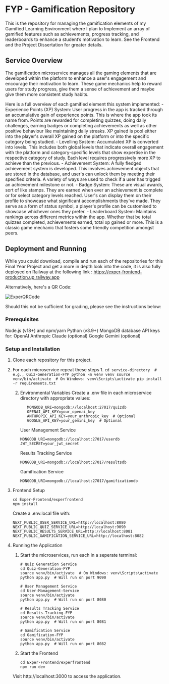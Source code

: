 # FYP - Gamification Repository

This is the repository for managing the gamification elements of my Gamified Learning Environment where I plan to Implement an array of gamified features such as achievements, progress tracking, and leaderboards to enhance a student’s motivation to learn. See the Frontend and the Project Dissertation for greater details.

## Service Overview
The gamification microservice manages all the gaming elements that are developed within the platform to enhance a user's engagement and encourage their motivation to learn. These game mechanics help to reward users for study progress, give them a sense of achievement and maybe give them more consistent study habits.

Here is a full overview of each gamified element this system implemented: 
      - Experience Points (XP) System: User progress in the app is tracked through an accumulative gain of experience points. This is where the app took its name from. Points are rewarded for completing quizzes, doing daily challenges, earning badges or completing achievements as well as other positive behaviour like maintaining daily streaks. XP gained is pool either into the player's overall XP gained on the platform or into the specific category being studied.
      - Levelling System: Accumulated XP is converted into levels. This includes both global levels that indicate overall engagement with the platform and category-specific levels that show expertise in the respective category of study. Each level requires progressively more XP to achieve than the previous.
      - Achievement System: A fully fledged achievement system is developed. This involves achievement objects that are stored in the database, and user's can unlock them by meeting their specified criteria. A variety of ways are used to check if a user has trigged an achievement milestone or not.
      - Badge System: These are visual awards, sort of like stamps. They are earned when ever an achievement is complete or for select category levels reached. User's can display them on their profile to showcase what significant accomplishments they've made. They serve as a form of status symbol, a player's profile can be customised to showcase whichever ones they prefer.
      - Leaderboard System: Maintains rankings across different metrics within the app. Whether that be total quizzes completed, achievements earned, total xp gained or more. This is a classic game mechanic that fosters some friendly competition amongst peers. 

## Deployment and Running
While you could download, compile and run each of the repositories for this Final Year Project and get a more in depth look into the code, it is also fully deployed on Railway at the following link : https://exper-frontend-production.up.railway.app

Alternatively, here's a QR Code: 

![ExperQRCode](https://github.com/user-attachments/assets/57795718-9c35-462c-b257-03cf354f5bd4)

Should this not be sufficient for grading, please see the instructions below: 

### Prerequisites
Node.js (v18+) and npm/yarn
Python (v3.9+)
MongoDB database
API keys for:
OpenAI
Anthropic Claude (optional)
Google Gemini (optional)

### Setup and Installation
1. Clone each repository for this project.
2. For each microservice repeat these steps
      1. 
         ```
         cd service-directory  # e.g., Quiz-Generation-FYP
         python -m venv venv
         source venv/bin/activate  # On Windows: venv\Scripts\activate
         pip install -r requirements.txt
         ```
         
      2. Environmental Variables
         Create a .env file in each microservice directory with appropriate values:
         ```
            MONGODB_URI=mongodb://localhost:27017/quizdb
            OPENAI_API_KEY=your_openai_key
            ANTHROPIC_API_KEY=your_anthropic_key  # Optional
            GOOGLE_API_KEY=your_gemini_key  # Optional
         ```
         User Management Service
         ```
         MONGODB_URI=mongodb://localhost:27017/userdb
         JWT_SECRET=your_jwt_secret
         ```

         Results Tracking Service
         ```
         MONGODB_URI=mongodb://localhost:27017/resultsdb
         ```
         Gamification Service
         ```
         MONGODB_URI=mongodb://localhost:27017/gamificationdb
         ```

3. Frontend Setup
      ```
      cd Exper-Frontend/experfrontend
      npm install
      ```
      Create a .env.local file with:
      ```
      NEXT_PUBLIC_USER_SERVICE_URL=http://localhost:8080
      NEXT_PUBLIC_QUIZ_SERVICE_URL=http://localhost:9090
      NEXT_PUBLIC_RESULTS_SERVICE_URL=http://localhost:8081
      NEXT_PUBLIC_GAMIFICATION_SERVICE_URL=http://localhost:8082
      ```

4. Running the Application
   1. Start the microservices, run each in a seperate terminal:
      ```
      # Quiz Generation Service
      cd Quiz-Generation-FYP
      source venv/bin/activate  # On Windows: venv\Scripts\activate
      python app.py  # Will run on port 9090
      
      # User Management Service
      cd User-Management-Service
      source venv/bin/activate
      python app.py  # Will run on port 8080
      
      # Results Tracking Service
      cd Results-Tracking-FYP
      source venv/bin/activate
      python app.py  # Will run on port 8081
      
      # Gamification Service
      cd Gamification-FYP
      source venv/bin/activate
      python app.py  # Will run on port 8082
      ```
   2. Start the Frontend
      ```
      cd Exper-Frontend/experfrontend
      npm run dev
      ```
   Visit http://localhost:3000 to access the application.

